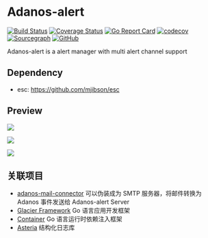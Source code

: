 # Adanos-alert

[![Build Status](https://www.travis-ci.org/mylxsw/adanos-alert.svg?branch=master)](https://www.travis-ci.org/mylxsw/adanos-alert)
[![Coverage Status](https://coveralls.io/repos/github/mylxsw/adanos-alert/badge.svg?branch=master)](https://coveralls.io/github/mylxsw/adanos-alert?branch=master)
[![Go Report Card](https://goreportcard.com/badge/github.com/mylxsw/adanos-alert)](https://goreportcard.com/report/github.com/mylxsw/adanos-alert)
[![codecov](https://codecov.io/gh/mylxsw/adanos-alert/branch/master/graph/badge.svg)](https://codecov.io/gh/mylxsw/adanos-alert)
[![Sourcegraph](https://sourcegraph.com/github.com/mylxsw/adanos-alert/-/badge.svg)](https://sourcegraph.com/github.com/mylxsw/adanos-alert?badge)
[![GitHub](https://img.shields.io/github/license/mylxsw/adanos-alert.svg)](https://github.com/mylxsw/adanos-alert)


Adanos-alert is a alert manager with multi alert channel support

## Dependency

- esc: https://github.com/mjibson/esc

## Preview

![](https://ssl.aicode.cc/markdown/20200406223929.png)

![](https://ssl.aicode.cc/markdown/20200406224209.png)

![](https://ssl.aicode.cc/markdown/20200406224319.png)

## 关联项目

- [adanos-mail-connector](https://github.com/mylxsw/adanos-mail-connector) 可以伪装成为 SMTP 服务器，将邮件转换为 Adanos 事件发送给 Adanos-alert Server
- [Glacier Framework](https://github.com/mylxsw/glacier) Go 语言应用开发框架
- [Container](https://github.com/mylxsw/container) Go 语言运行时依赖注入框架
- [Asteria](https://github.com/mylxsw/asteria) 结构化日志库
